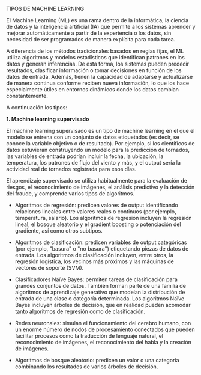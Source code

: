 TIPOS DE MACHINE LEARNING



El Machine Learning (ML) es una rama dentro de la informática, la ciencia de datos y la inteligencia artificial (IA) que permite a los sistemas aprender y mejorar automáticamente a partir de la experiencia o los datos, sin necesidad de ser programados de manera explícita para cada tarea.



A diferencia de los métodos tradicionales basados en reglas fijas, el ML utiliza algoritmos y modelos estadísticos que identifican patrones en los datos y generan inferencias. De esta forma, los sistemas pueden predecir resultados, clasificar información o tomar decisiones en función de los datos de entrada. Además, tienen la capacidad de adaptarse y actualizarse de manera continua conforme reciben nueva información, lo que los hace especialmente útiles en entornos dinámicos donde los datos cambian constantemente.



A continuación los tipos:



**1. Machine learning supervisado**



El machine learning supervisado es un tipo de machine learning en el que el modelo se entrena con un conjunto de datos etiquetados (es decir, se conoce la variable objetivo o de resultado). Por ejemplo, si los científicos de datos estuvieran construyendo un modelo para la predicción de tornados, las variables de entrada podrían incluir la fecha, la ubicación, la temperatura, los patrones de flujo del viento y más, y el output sería la actividad real de tornados registrada para esos días.

El aprendizaje supervisado se utiliza habitualmente para la evaluación de riesgos, el reconocimiento de imágenes, el análisis predictivo y la detección del fraude, y comprende varios tipos de algoritmos.



* Algoritmos de regresión: predicen valores de output identificando relaciones lineales entre valores reales o continuos (por ejemplo, temperatura, salario). Los algoritmos de regresión incluyen la regresión lineal, el bosque aleatorio y el gradient boosting o potenciación del gradiente, así como otros subtipos.



* Algoritmos de clasificación: predicen variables de output categóricas (por ejemplo, "basura" o "no basura") etiquetando piezas de datos de entrada. Los algoritmos de clasificación incluyen, entre otros, la regresión logística, los vecinos más próximos y las máquinas de vectores de soporte (SVM).



* Clasificadores Naïve Bayes: permiten tareas de clasificación para grandes conjuntos de datos. También forman parte de una familia de algoritmos de aprendizaje generativo que modelan la distribución de entrada de una clase o categoría determinada. Los algoritmos Naïve Bayes incluyen árboles de decisión, que en realidad pueden acomodar tanto algoritmos de regresión como de clasificación.



* Redes neuronales: simulan el funcionamiento del cerebro humano, con un enorme número de nodos de procesamiento conectados que pueden facilitar procesos como la traducción de lenguaje natural, el reconocimiento de imágenes, el reconocimiento del habla y la creación de imágenes.



* Algoritmos de bosque aleatorio: predicen un valor o una categoría combinando los resultados de varios árboles de decisión.
